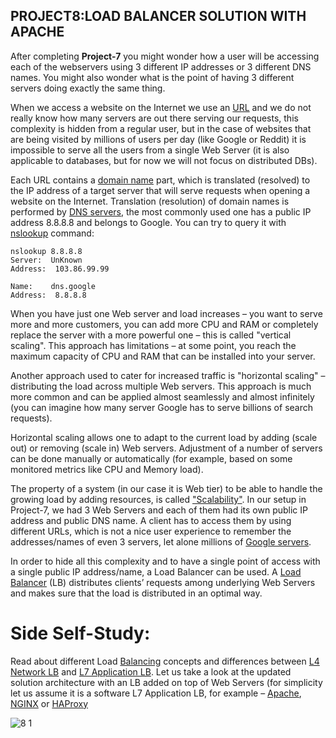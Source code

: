 ## PROJECT8:LOAD BALANCER SOLUTION WITH APACHE

After completing **Project-7** you might wonder how a user will be accessing each of the webservers using 3 different IP addresses or 3 different DNS names. You might also wonder what is the point of having 3 different servers doing exactly the same thing.

When we access a website on the Internet we use an [URL](https://en.wikipedia.org/wiki/URL) and we do not really know how many servers are out there serving our requests, this complexity is hidden from a regular user, but in the case of websites that are being visited by millions of users per day (like Google or Reddit) it is impossible to serve all the users from a single Web Server (it is also applicable to databases, but for now we will not focus on distributed DBs).

Each URL contains a [domain name](https://en.wikipedia.org/wiki/Domain_name) part, which is translated (resolved) to the IP address of a target server that will serve requests when opening a website on the Internet. Translation (resolution) of domain names is performed by [DNS servers](https://en.wikipedia.org/wiki/Domain_Name_System), the most commonly used one has a public IP address 8.8.8.8 and belongs to Google. You can try to query it with [nslookup](https://en.wikipedia.org/wiki/Nslookup) command:

```
nslookup 8.8.8.8
Server:  UnKnown
Address:  103.86.99.99

Name:    dns.google
Address:  8.8.8.8
```
When you have just one Web server and load increases – you want to serve more and more customers, you can add more CPU and RAM or completely replace the server with a more powerful one – this is called "vertical scaling". This approach has limitations – at some point, you reach the maximum capacity of CPU and RAM that can be installed into your server.

Another approach used to cater for increased traffic is "horizontal scaling" – distributing the load across multiple Web servers. This approach is much more common and can be applied almost seamlessly and almost infinitely (you can imagine how many server Google has to serve billions of search requests).

Horizontal scaling allows one to adapt to the current load by adding (scale out) or removing (scale in) Web servers. Adjustment of a number of servers can be done manually or automatically (for example, based on some monitored metrics like CPU and Memory load).

The property of a system (in our case it is Web tier) to be able to handle the growing load by adding resources, is called ["Scalability"](https://en.wikipedia.org/wiki/Scalability).
In our setup in Project-7, we had 3 Web Servers and each of them had its own public IP address and public DNS name. A client has to access them by using different URLs, which is not a nice user experience to remember the addresses/names of even 3 servers, let alone millions of [Google servers](https://en.wikipedia.org/wiki/Google_data_centers).

In order to hide all this complexity and to have a single point of access with a single public IP address/name, a Load Balancer can be used. A [Load Balancer](https://en.wikipedia.org/wiki/Load_balancing_(computing)) (LB) distributes clients’ requests among underlying Web Servers and makes sure that the load is distributed in an optimal way.

# Side Self-Study:
Read about different Load [Balancing](https://www.nginx.com/resources/glossary/load-balancing/) concepts and differences between [L4 Network LB](https://www.nginx.com/resources/glossary/layer-4-load-balancing/) and [L7 Application LB](https://www.nginx.com/resources/glossary/layer-7-load-balancing/).
Let us take a look at the updated solution architecture with an LB added on top of Web Servers (for simplicity let us assume it is a software L7 Application LB, for example – [Apache](https://httpd.apache.org/docs/2.4/mod/mod_proxy_balancer.html), [NGINX](https://docs.nginx.com/nginx/admin-guide/load-balancer/http-load-balancer/) or [HAProxy](http://www.haproxy.org/)

![8 1](https://github.com/Seyifunmi0604/DevOps_Project/assets/130314772/d23d2f70-cff9-4faa-bb57-3761e91252ff)

































